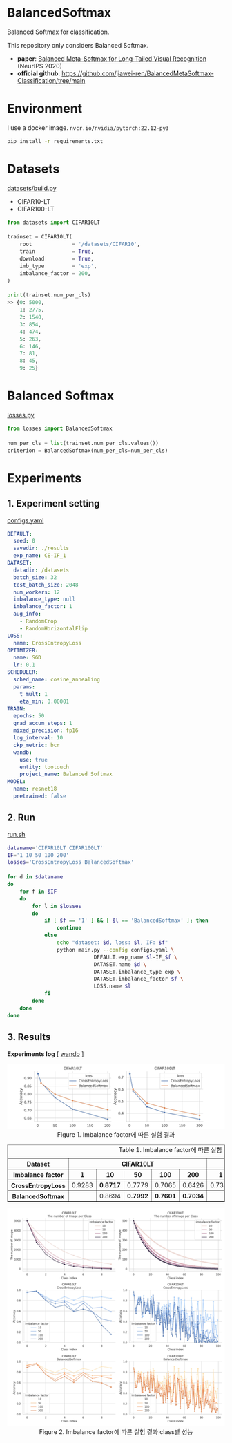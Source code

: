 # BalancedSoftmax
Balanced Softmax for classification.

This repository only considers Balanced Softmax.

- **paper**: [Balanced Meta-Softmax for Long-Tailed Visual Recognition](https://proceedings.neurips.cc/paper/2020/file/2ba61cc3a8f44143e1f2f13b2b729ab3-Paper.pdf) (NeurIPS 2020)
- **official github**: https://github.com/jiawei-ren/BalancedMetaSoftmax-Classification/tree/main

# Environment

I use a docker image. `nvcr.io/nvidia/pytorch:22.12-py3`

```bash
pip install -r requirements.txt
```

# Datasets

[datasets/build.py](https://github.com/TooTouch/BalancedSoftmax/blob/main/datasets/build.py)

- CIFAR10-LT
- CIFAR100-LT

```python
from datasets import CIFAR10LT

trainset = CIFAR10LT(
    root             = '/datasets/CIFAR10',
    train            = True,
    download         = True,
    imb_type         = 'exp',
    imbalance_factor = 200,
)

print(trainset.num_per_cls)
>> {0: 5000,
    1: 2775,
    2: 1540,
    3: 854,
    4: 474,
    5: 263,
    6: 146,
    7: 81,
    8: 45,
    9: 25}
```

# Balanced Softmax

[losses.py](https://github.com/TooTouch/BalancedSoftmax/blob/main/losses.py)

```python
from losses import BalancedSoftmax

num_per_cls = list(trainset.num_per_cls.values())
criterion = BalancedSoftmax(num_per_cls=num_per_cls)
```

# Experiments

## 1. Experiment setting

[configs.yaml](https://github.com/TooTouch/BalancedSoftmax/blob/main/configs.yaml)

```yaml
DEFAULT:
  seed: 0
  savedir: ./results
  exp_name: CE-IF_1
DATASET:
  datadir: /datasets
  batch_size: 32
  test_batch_size: 2048
  num_workers: 12
  imbalance_type: null
  imbalance_factor: 1
  aug_info:
    - RandomCrop
    - RandomHorizontalFlip
LOSS:
  name: CrossEntropyLoss
OPTIMIZER:
  name: SGD
  lr: 0.1
SCHEDULER:
  sched_name: cosine_annealing
  params:
    t_mult: 1
    eta_min: 0.00001
TRAIN:
  epochs: 50
  grad_accum_steps: 1
  mixed_precision: fp16
  log_interval: 10
  ckp_metric: bcr
  wandb:
    use: true
    entity: tootouch
    project_name: Balanced Softmax
MODEL:
  name: resnet18
  pretrained: false
```

## 2. Run

[run.sh](https://github.com/TooTouch/BalancedSoftmax/blob/main/run.sh)

```bash
dataname='CIFAR10LT CIFAR100LT'
IF='1 10 50 100 200'
losses='CrossEntropyLoss BalancedSoftmax'

for d in $dataname
do
    for f in $IF
    do
        for l in $losses
        do
            if [ $f == '1' ] && [ $l == 'BalancedSoftmax' ]; then
                continue
            else
                echo "dataset: $d, loss: $l, IF: $f"
                python main.py --config configs.yaml \
                            DEFAULT.exp_name $l-IF_$f \
                            DATASET.name $d \
                            DATASET.imbalance_type exp \
                            DATASET.imbalance_factor $f \
                            LOSS.name $l
            fi
        done
    done
done

```

## 3. Results

**Experiments log** [ [wandb](https://wandb.ai/tootouch/Balanced%20Softmax?workspace=user-tootouch) ] 


<p align="center">
 <img src="https://github.com/TooTouch/BalancedSoftmax/blob/main/assets/figure1.jpg?raw=true"><br>Figure 1. Imbalance factor에 따른 실험 결과
</p>


<table border="1" class="dataframe">
  <caption>
    Table 1. Imbalance factor에 따른 실험 결과
  </caption>
  <thead>
    <tr>
      <th>Dataset</th>
      <th colspan="5" halign="left">CIFAR10LT</th>
      <th colspan="5" halign="left">CIFAR100LT</th>
    </tr>
    <tr>
      <th>Imbalance factor</th>
      <th>1</th>
      <th>10</th>
      <th>50</th>
      <th>100</th>
      <th>200</th>
      <th>1</th>
      <th>10</th>
      <th>50</th>
      <th>100</th>
      <th>200</th>
    </tr>
  </thead>
  <tbody>
    <tr>
      <th>CrossEntropyLoss</th>
      <td>0.9283</td>
      <td><strong>0.8717</strong></td>
      <td>0.7779</td>
      <td>0.7065</td>
      <td>0.6426</td>
      <td>0.7313</td>
      <td>0.5865</td>
      <td>0.4544</td>
      <td>0.4060</td>
      <td>0.3492</td>
    </tr>
    <tr>
      <th>BalancedSoftmax</th>
      <td></td>
      <td>0.8694</td>
      <td><strong>0.7992</strong></td>
      <td><strong>0.7601</strong></td>
      <td><strong>0.7034</strong></td>
      <td></td>
      <td><strong>0.5999</strong></td>
      <td><strong>0.4845</strong></td>
      <td><strong>0.4447</strong></td>
      <td><strong>0.3823</strong></td>
    </tr>
  </tbody>
</table>



<p align="center">
 <img src="https://github.com/TooTouch/BalancedSoftmax/blob/main/assets/figure2.jpg?raw=true"><br>Figure 2. Imbalance factor에 따른 실험 결과 class별 성능
</p>